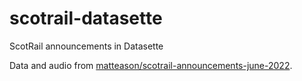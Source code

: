 # scotrail-datasette

ScotRail announcements in Datasette

Data and audio from [matteason/scotrail-announcements-june-2022](https://github.com/matteason/scotrail-announcements-june-2022).
